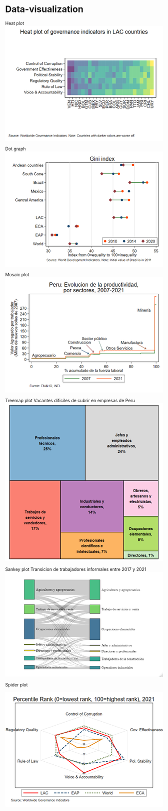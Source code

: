 # Data-visualization

Heat plot
<img src="img\heat.png" alt="Heat plot of governance indicators in LAC countries">

Dot graph
<img src="img\dot.png" alt="Gini index in LAC and LAC subregions">

Mosaic plot
<img src="img\grafico_heterogenidad4.png" alt="Evolucion de la productividad por sectores, heterogeneidad productiva">

Treemap plot
Vacantes dificiles de cubrir en empresas de Peru
<img src="img\treemap.png" alt="Vacantes dificiles de cubrir en empresas de Peru">

Sankey plot
Transicion de trabajadores informales entre 2017 y 2021
<img src="img\transicion-informal.png" alt="Transicion de trabajadores informales entre 2017 y 2021">

Spider plot

<img src="img\spider.png" alt="Percentile rank of governance indicators in LAC and other regions">
